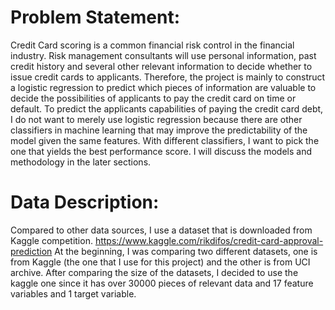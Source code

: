 

# Problem Statement:

Credit Card scoring is a common financial risk control in the financial industry. Risk management consultants will use personal information, past credit history and several other relevant information to decide whether to issue credit cards to applicants. Therefore, the project is mainly to construct a logistic regression to predict which pieces of information are valuable to decide the possibilities of applicants to pay the credit card on time or default. To predict the applicants capabilities of paying the credit card debt, I do not want to merely use logistic regression because there are other classifiers in machine learning that may improve the predictability of the model given the same features. With different classifiers, I want to pick the one that yields the best performance score. I will discuss the models and methodology in the later sections. 

# Data Description:

Compared to other data sources, I use a dataset that is downloaded from Kaggle competition. https://www.kaggle.com/rikdifos/credit-card-approval-prediction
At the beginning, I was comparing two different datasets, one is from Kaggle (the one that I use for this project) and the other is from UCI archive. After comparing the size of the datasets, I decided to use the kaggle one since it has over 30000 pieces of relevant data and 17 feature variables and 1 target variable. 
